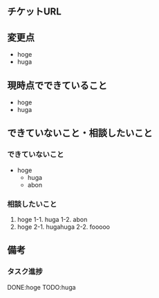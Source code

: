 ## チケットURL


## 変更点
- hoge
- huga

## 現時点でできていること
- hoge
- huga

## できていないこと・相談したいこと
### できていないこと
- hoge
  - huga
  - abon
### 相談したいこと
1. hoge
   1-1. huga
   1-2. abon
2. hoge
   2-1. hugahuga
   2-2. fooooo
   
## 備考
### タスク進捗
DONE:hoge
TODO:huga

